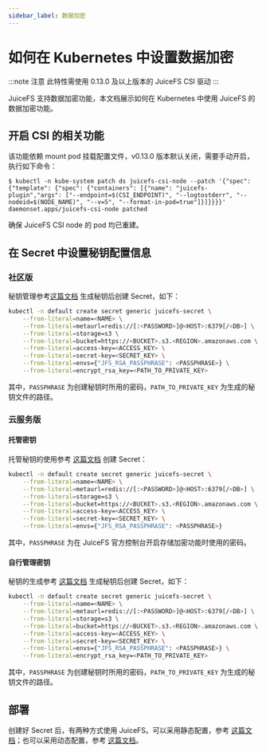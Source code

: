 ```yaml
---
sidebar_label: 数据加密
---
```


# 如何在 Kubernetes 中设置数据加密

:::note 注意
此特性需使用 0.13.0 及以上版本的 JuiceFS CSI 驱动
:::

JuiceFS 支持数据加密功能，本文档展示如何在 Kubernetes 中使用 JuiceFS 的数据加密功能。

## 开启 CSI 的相关功能

该功能依赖 mount pod 挂载配置文件，v0.13.0 版本默认关闭，需要手动开启，执行如下命令：

```shell
$ kubectl -n kube-system patch ds juicefs-csi-node --patch '{"spec": {"template": {"spec": {"containers": [{"name": "juicefs-plugin","args": ["--endpoint=$(CSI_ENDPOINT)", "--logtostderr", "--nodeid=$(NODE_NAME)", "--v=5", "--format-in-pod=true"]}]}}}}'
daemonset.apps/juicefs-csi-node patched
```

确保 JuiceFS CSI node 的 pod 均已重建。

## 在 Secret 中设置秘钥配置信息

### 社区版

秘钥管理参考[这篇文档](https://juicefs.com/docs/zh/community/security/encrypt#%E5%AF%86%E9%92%A5%E7%AE%A1%E7%90%86)
生成秘钥后创建 Secret，如下：

```sh
kubectl -n default create secret generic juicefs-secret \
    --from-literal=name=<NAME> \
    --from-literal=metaurl=redis://[:<PASSWORD>]@<HOST>:6379[/<DB>] \
    --from-literal=storage=s3 \
    --from-literal=bucket=https://<BUCKET>.s3.<REGION>.amazonaws.com \
    --from-literal=access-key=<ACCESS_KEY> \
    --from-literal=secret-key=<SECRET_KEY> \
    --from-literal=envs={"JFS_RSA_PASSPHRASE": <PASSPHRASE>} \
    --from-literal=encrypt_rsa_key=<PATH_TO_PRIVATE_KEY>
```

其中，`PASSPHRASE` 为创建秘钥时所用的密码，`PATH_TO_PRIVATE_KEY` 为生成的秘钥文件的路径。

### 云服务版

#### 托管密钥

托管秘钥的使用参考 [这篇文档](https://juicefs.com/docs/zh/cloud/encryption#%E6%89%98%E7%AE%A1%E5%AF%86%E9%92%A5)
创建 Secret：

```sh
kubectl -n default create secret generic juicefs-secret \
    --from-literal=name=<NAME> \
    --from-literal=metaurl=redis://[:<PASSWORD>]@<HOST>:6379[/<DB>] \
    --from-literal=storage=s3 \
    --from-literal=bucket=https://<BUCKET>.s3.<REGION>.amazonaws.com \
    --from-literal=access-key=<ACCESS_KEY> \
    --from-literal=secret-key=<SECRET_KEY> \
    --from-literal=envs={"JFS_RSA_PASSPHRASE": <PASSPHRASE>}
```

其中，`PASSPHRASE` 为在 JuiceFS 官方控制台开启存储加密功能时使用的密码。

#### 自行管理密钥

秘钥的生成参考 [这篇文档](https://juicefs.com/docs/zh/cloud/encryption#%E8%87%AA%E8%A1%8C%E7%AE%A1%E7%90%86%E5%AF%86%E9%92%A5)
生成秘钥后创建 Secret，如下：

```sh
kubectl -n default create secret generic juicefs-secret \
    --from-literal=name=<NAME> \
    --from-literal=metaurl=redis://[:<PASSWORD>]@<HOST>:6379[/<DB>] \
    --from-literal=storage=s3 \
    --from-literal=bucket=https://<BUCKET>.s3.<REGION>.amazonaws.com \
    --from-literal=access-key=<ACCESS_KEY> \
    --from-literal=secret-key=<SECRET_KEY> \
    --from-literal=envs={"JFS_RSA_PASSPHRASE": <PASSPHRASE>} \
    --from-literal=encrypt_rsa_key=<PATH_TO_PRIVATE_KEY>
```

其中，`PASSPHRASE` 为创建秘钥时所用的密码，`PATH_TO_PRIVATE_KEY` 为生成的秘钥文件的路径。

## 部署

创建好 Secret 后，有两种方式使用 JuiceFS。可以采用静态配置，参考 [这篇文档](./static-provisioning.md)；也可以采用动态配置，参考 [这篇文档](./dynamic-provisioning.md)。
